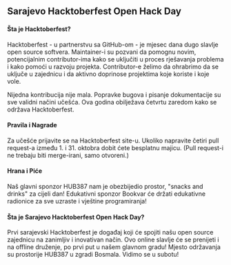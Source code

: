## Sarajevo Hacktoberfest Open Hack Day

#### Šta je Hacktoberfest?
Hacktoberfest - u partnerstvu sa GitHub-om - je mjesec dana dugo slavlje open source softvera. Maintainer-i su pozvani da pomognu novim, potencijalnim contributor-ima kako se uključiti u proces rješavanja problema i kako pomoći u razvoju projekta. Contributor-e želimo da ohrabrimo da se uključe u zajednicu i da aktivno doprinose projektima koje koriste i koje vole.

Nijedna kontribucija nije mala. Popravke bugova i pisanje dokumentacije su sve validni načini učešća. Ova godina obilježava četvrtu zaredom kako se održava Hacktoberfest.

#### Pravila i Nagrade
Za učešće prijavite se na Hacktoberfest site-u. Ukoliko napravite četiri pull request-a između 1. i 31. oktobra dobit ćete besplatnu majicu. (Pull request-i ne trebaju biti merge-irani, samo otvoreni.)

#### Hrana i Piće
Naš glavni sponzor HUB387 nam je obezbijedio prostor, "snacks and drinks" za cijeli dan!
Edukativni sponzor Bookvar će držati edukativne radionice za sve uzraste i vještine programiranja!

#### Šta je Sarajevo Hacktoberfest Open Hack Day?
Prvi sarajevski Hacktoberfest je događaj koji će spojiti našu open source zajednicu na zanimljiv i inovativan način. Ovo online slavlje će se prenijeti i na offline druženje, po prvi put u našem glavnom gradu! Mjesto održavanja su prostorije HUB387 u zgradi Bosmala. Vidimo se u subotu!